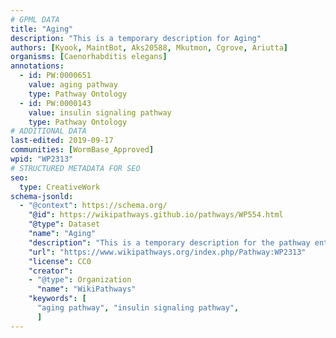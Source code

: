 ```yaml
---
# GPML DATA
title: "Aging"
description: "This is a temporary description for Aging"
authors: [Kyook, MaintBot, Aks20588, Mkutmon, Cgrove, Ariutta]
organisms: [Caenorhabditis elegans]
annotations:
  - id: PW:0000651
    value: aging pathway
    type: Pathway Ontology
  - id: PW:0000143
    value: insulin signaling pathway
    type: Pathway Ontology
# ADDITIONAL DATA
last-edited: 2019-09-17
communities: [WormBase_Approved]
wpid: "WP2313"
# STRUCTURED METADATA FOR SEO
seo:
  type: CreativeWork
schema-jsonld:
  - "@context": https://schema.org/
    "@id": https://wikipathways.github.io/pathways/WP554.html
    "@type": Dataset
    "name": "Aging"
    "description": "This is a temporary description for the pathway entitled: Aging"
    "url": "https://www.wikipathways.org/index.php/Pathway:WP2313"
    "license": CC0
    "creator":
    - "@type": Organization
      "name": "WikiPathways"
    "keywords": [
      "aging pathway", "insulin signaling pathway",
      ]
---
```

